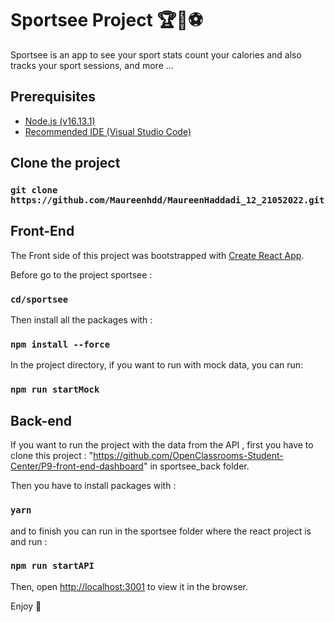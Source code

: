 # Sportsee Project 🏆🏅⚽

Sportsee is an app to see your sport stats count your calories and also tracks your sport sessions, and more ...

## Prerequisites

- [Node.js (v16.13.1)](https://nodejs.org/en/)
- [Recommended IDE (Visual Studio Code)](https://code.visualstudio.com)

## Clone the project

### `git clone https://github.com/Maureenhdd/MaureenHaddadi_12_21052022.git`

## Front-End

The Front side of this project was bootstrapped with [Create React App](https://github.com/facebook/create-react-app).

Before go to the project sportsee :

### `cd/sportsee`

Then install all the packages with :

### `npm install --force`

In the project directory, if you want to run with mock data, you can run:

### `npm run startMock`

## Back-end

If you want to run the project with the data from the API , first you have to clone this project : "https://github.com/OpenClassrooms-Student-Center/P9-front-end-dashboard" in sportsee_back folder.

Then you have to install packages with :

### `yarn`

and to finish you can run in the sportsee folder where the react project is and run :

### `npm run startAPI`

Then, open [http://localhost:3001](http://localhost:3001) to view it in the browser.

Enjoy 🎉

